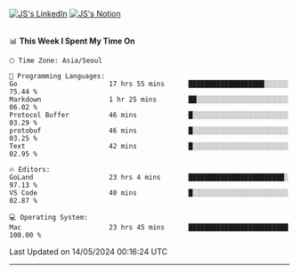 
[![JS's LinkedIn](https://img.shields.io/badge/LinkedIn-blue?style=for-the-badge&logo=linkedin)](https://www.linkedin.com/in/jaeseung-lee-5a2a32139/) 
[![JS's Notion](https://img.shields.io/badge/Notion-black?style=for-the-badge&logo=notion)](https://bit.ly/ljswiki1) <br><br>
<!-- ![JS's GitHub stats](https://github-readme-stats-lemon-five.vercel.app/api?username=tkxkd0159&hide=contribs,prs,stars,issues&show_icons=true&theme=react&include_all_commits=true)   -->
<!-- ![Top Langs](https://github-readme-stats-lemon-five.vercel.app/api/top-langs/?username=tkxkd0159&layout=compact&hide=jupyter%20notebook,scss,html,css&langs_count=10)  -->


<!--START_SECTION:waka-->
📊 **This Week I Spent My Time On** 

```text
🕑︎ Time Zone: Asia/Seoul

💬 Programming Languages: 
Go                       17 hrs 55 mins      ███████████████████░░░░░░   75.44 % 
Markdown                 1 hr 25 mins        ██░░░░░░░░░░░░░░░░░░░░░░░   06.02 % 
Protocol Buffer          46 mins             █░░░░░░░░░░░░░░░░░░░░░░░░   03.29 % 
protobuf                 46 mins             █░░░░░░░░░░░░░░░░░░░░░░░░   03.25 % 
Text                     42 mins             █░░░░░░░░░░░░░░░░░░░░░░░░   02.95 % 

🔥 Editors: 
GoLand                   23 hrs 4 mins       ████████████████████████░   97.13 % 
VS Code                  40 mins             █░░░░░░░░░░░░░░░░░░░░░░░░   02.87 % 

💻 Operating System: 
Mac                      23 hrs 45 mins      █████████████████████████   100.00 % 
```


 Last Updated on 14/05/2024 00:16:24 UTC
<!--END_SECTION:waka-->

---
<!---
<a href="https://github.com/tkxkd0159/books">
  <img align="center" src="https://github-readme-stats-lemon-five.vercel.app/api/pin/?username=tkxkd0159&repo=books&theme=react" />
</a>
-->

<!---
- 🔭 I’m currently working on ...
- 🌱 I’m currently learning blockchain and distributed network
- 👯 I’m looking to collaborate on ...
- 🤔 I’m looking for help with ...
- 💬 Ask me about ...
- 📫 How to reach me: ...
- 😄 Pronouns: ...
- ⚡ Fun fact: ...
-->
